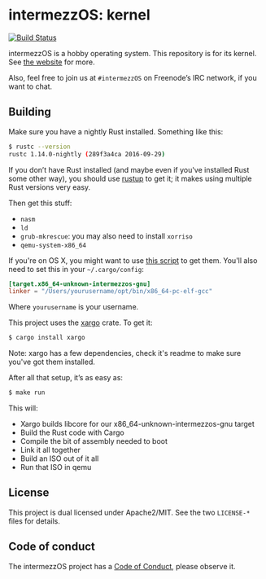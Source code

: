 # intermezzOS: kernel

[![Build Status](https://travis-ci.org/intermezzOS/kernel.svg?branch=master)](https://travis-ci.org/intermezzOS/kernel)

intermezzOS is a hobby operating system. This repository is for its kernel.
See [the website](http://intermezzos.github.io/) for more.

Also, feel free to join us at `#intermezzOS` on Freenode’s IRC network, if you
want to chat.

## Building

Make sure you have a nightly Rust installed. Something like this:

```bash
$ rustc --version
rustc 1.14.0-nightly (289f3a4ca 2016-09-29)
```

If you don’t have Rust installed (and maybe even if you've installed Rust some
other way), you should use [rustup](https://rustup.rs/) to get it; it makes
using multiple Rust versions very easy.

Then get this stuff:

* `nasm`
* `ld`
* `grub-mkrescue`: you may also need to install `xorriso`
* `qemu-system-x86_64`

If you're on OS X, you might want to use [this
script](http://intermezzos.github.io/book/appendix/osx-install.html) to get
them. You'll also need to set this in your `~/.cargo/config`:

```toml
[target.x86_64-unknown-intermezzos-gnu]
linker = "/Users/yourusername/opt/bin/x86_64-pc-elf-gcc"
```

Where `yourusername` is your username.

This project uses the [xargo](https://github.com/japaric/xargo) crate. To get it:

 ```bash
 $ cargo install xargo
 ```
 Note: xargo has a few dependencies, check it's readme to make sure you've got them installed.

After all that setup, it’s as easy as:

```bash
$ make run
```

This will:

* Xargo builds libcore for our x86_64-unknown-intermezzos-gnu target
* Build the Rust code with Cargo
* Compile the bit of assembly needed to boot
* Link it all together
* Build an ISO out of it all
* Run that ISO in qemu

## License

This project is dual licensed under Apache2/MIT. See the two `LICENSE-*` files
for details.

## Code of conduct

The intermezzOS project has a [Code of
Conduct](http://intermezzos.github.io/code-of-conduct.html), please observe it.
